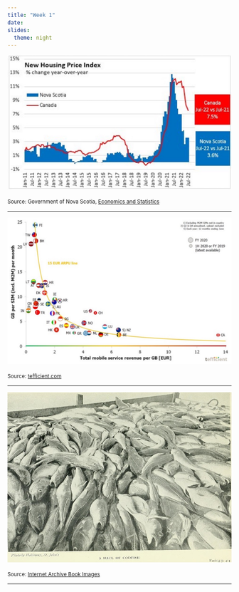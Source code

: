 ```yaml
---
title: "Week 1"
date: 
slides:
  theme: night
---
```


![](housing_prices.jpg)

<small>Source: Government of Nova Scotia, [Economics and Statistics](https://novascotia.ca/finance/statistics/archive_news.asp?id=17824&dg=&df=&dto=0&dti=3)</small>

---

![](cell_prices.jpg)

<small>Source: [tefficient.com](https://tefficient.com/mobile-data-usage-got-a-boost-when-we-were-immobile/)</small>

---

![](cod.jpg)

<small>Source: [Internet Archive Book Images](https://www.flickr.com/photos/internetarchivebookimages/14780343804/Source)</small>

---